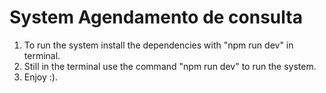 # System Agendamento de consulta

1) To run the system install the dependencies with "npm run dev" in terminal.
2) Still in the terminal use the command "npm run dev" to run the system.
3) Enjoy :).
